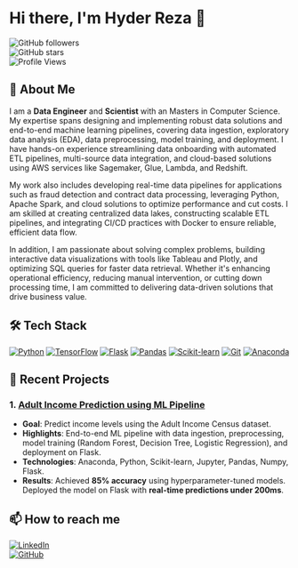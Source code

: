 # Hi there, I'm Hyder Reza 👋

![GitHub followers](https://img.shields.io/github/followers/tryd3x?label=Follow%20Me&style=social)  
![GitHub stars](https://img.shields.io/github/stars/tryd3x?label=Stars&style=social)  
![Profile Views](https://komarev.com/ghpvc/?username=tryd3x&color=blue)  

## 🚀 About Me

I am a **Data Engineer** and **Scientist** with an Masters in Computer Science. My expertise spans designing and implementing robust data solutions and end-to-end machine learning pipelines, covering data ingestion, exploratory data analysis (EDA), data preprocessing, model training, and deployment. I have hands-on experience streamlining data onboarding with automated ETL pipelines, multi-source data integration, and cloud-based solutions using AWS services like Sagemaker, Glue, Lambda, and Redshift.

My work also includes developing real-time data pipelines for applications such as fraud detection and contract data processing, leveraging Python, Apache Spark, and cloud solutions to optimize performance and cut costs. I am skilled at creating centralized data lakes, constructing scalable ETL pipelines, and integrating CI/CD practices with Docker to ensure reliable, efficient data flow.

In addition, I am passionate about solving complex problems, building interactive data visualizations with tools like Tableau and Plotly, and optimizing SQL queries for faster data retrieval. Whether it's enhancing operational efficiency, reducing manual intervention, or cutting down processing time, I am committed to delivering data-driven solutions that drive business value.



## 🛠️ Tech Stack

[![Python](https://img.shields.io/badge/python-3670A0?style=for-the-badge&logo=python&logoColor=ffdd54)](https://www.python.org/)
[![TensorFlow](https://img.shields.io/badge/TensorFlow-%2343853D.svg?style=for-the-badge&logo=tensorflow&logoColor=white)](https://www.tensorflow.org/)
[![Flask](https://img.shields.io/badge/Flask-%23000.svg?style=for-the-badge&logo=flask&logoColor=white)](https://flask.palletsprojects.com/)
[![Pandas](https://img.shields.io/badge/pandas-%23150458.svg?style=for-the-badge&logo=pandas&logoColor=white)](https://pandas.pydata.org/)
[![Scikit-learn](https://img.shields.io/badge/scikit--learn-%2320232a.svg?style=for-the-badge&logo=scikit-learn&logoColor=%2361DAFB)](https://scikit-learn.org/)
[![Git](https://img.shields.io/badge/git-%23F05033.svg?style=for-the-badge&logo=git&logoColor=white)](https://git-scm.com/)
[![Anaconda](https://img.shields.io/badge/anaconda-%2344A833.svg?style=for-the-badge&logo=anaconda&logoColor=white)](https://www.anaconda.com/)

## 📝 Recent Projects

### 1. [Adult Income Prediction using ML Pipeline](https://github.com/tryd3x/ml-pipeline)
- **Goal**: Predict income levels using the Adult Income Census dataset.
- **Highlights**: End-to-end ML pipeline with data ingestion, preprocessing, model training (Random Forest, Decision Tree, Logistic Regression), and deployment on Flask.
- **Technologies**: Anaconda, Python, Scikit-learn, Jupyter, Pandas, Numpy, Flask.
- **Results**: Achieved **85% accuracy** using hyperparameter-tuned models. Deployed the model on Flask with **real-time predictions under 200ms**.

## 📫 How to reach me

[![LinkedIn](https://img.shields.io/badge/LinkedIn-%230077B5.svg?style=for-the-badge&logo=linkedin&logoColor=white)](https://www.linkedin.com/in/hyder-reza)  
[![GitHub](https://img.shields.io/badge/GitHub-%23121011.svg?style=for-the-badge&logo=github&logoColor=white)](https://github.com/tryd3x)

